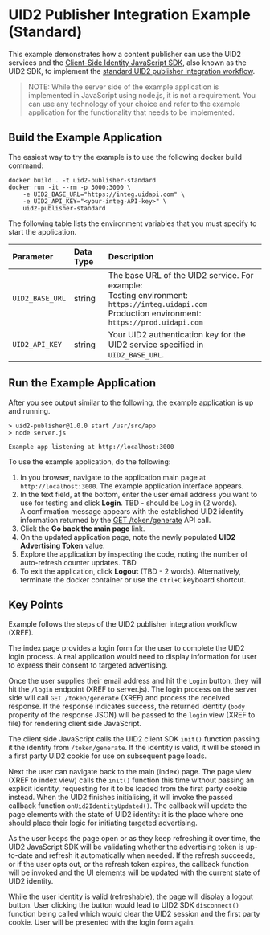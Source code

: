 # UID2 Publisher Integration Example (Standard)

This example demonstrates how a content publisher can use the UID2 services and the [Client-Side Identity JavaScript SDK](https://github.com/UnifiedID2/uid2docs/blob/main/api/v1/sdks/client-side-identity-v1.md), also known as the UID2 SDK, to implement the [standard UID2 publisher integration workflow](https://github.com/UnifiedID2/uid2docs/blob/main/api/v1/guides/publisher-client-side.md).

>NOTE: While the server side of the example application is implemented in JavaScript using node.js, it is not
a requirement. You can use any technology of your choice and refer to the example application for the functionality that needs to be implemented.

## Build the Example Application

The easiest way to try the example is to use the following docker build command:

```
docker build . -t uid2-publisher-standard
docker run -it --rm -p 3000:3000 \
    -e UID2_BASE_URL="https://integ.uidapi.com" \
    -e UID2_API_KEY="<your-integ-API-key>" \
    uid2-publisher-standard
```

The following table lists the environment variables that you must specify to start the application.

| Parameter | Data Type | Description |
| :--- | :--- | :--- |
| `UID2_BASE_URL` | string | The base URL of the UID2 service. For example:</br>Testing environment: `https://integ.uidapi.com`<br/>Production environment: `https://prod.uidapi.com` |
| `UID2_API_KEY` | string | Your UID2 authentication key for the UID2 service specified in `UID2_BASE_URL`. |

## Run the Example Application

After you see output similar to the following, the example application is up and running.

```
> uid2-publisher@1.0.0 start /usr/src/app
> node server.js

Example app listening at http://localhost:3000
```
To use the example application, do the following:

1. In you browser, navigate to the application main page at `http://localhost:3000`. The example application interface appears.
2. In the text field, at the bottom, enter the user email address you want to use for testing and click **Login**. TBD - should be Log in (2 words).</br>A confirmation message appears with the established UID2 identity information returned by the [GET /token/generate](https://github.com/UnifiedID2/uid2docs/blob/main/api/v1/endpoints/get-token-generate.md) API call.
3. Click the **Go back the main page** link.
4. On the updated application page, note the newly populated **UID2 Advertising Token** value.
5. Explore the application by inspecting the code, noting the number of auto-refresh counter updates. TBD
6. To exit the application, click **Logout** (TBD - 2 words). Alternatively, terminate the docker container or use the `Ctrl+C` keyboard shortcut.


## Key Points

Example follows the steps of the UID2 publisher integration workflow (XREF).

The index page provides a login form for the user to complete the UID2 login process. A real application
would need to display information for user to express their consent to targeted advertising.

Once the user supplies their email address and hit the `Login` button, they will hit the `/login` endpoint (XREF to server.js).
The login process on the server side will call `GET /token/generate` (XREF) and process the received response.
If the response indicates success, the returned identity (`body` properity of the response JSON) will be passed
to the `login` view (XREF to file) for rendering client side JavaScript.

The client side JavaScript calls the UID2 client SDK `init()` function passing it the identity from `/token/generate`.
If the identity is valid, it will be stored in a first party UID2 cookie for use on subsequent page loads.

Next the user can navigate back to the main (index) page. The page view (XREF to index view) calls the `init()`
function this time without passing an explicit identity, requesting for it to be loaded from the first party cookie
instead. When the UID2 finishes initialising, it will invoke the passed callback function `onUid2IdentityUpdated()`.
The callback will update the page elements with the state of UID2 identity: it is the place where one should place
their logic for initiating targeted advertising.

As the user keeps the page open or as they keep refreshing it over time, the UID2 JavaScript SDK will be validating
whether the advertising token is up-to-date and refresh it automatically when needed. If the refresh succeeds, or
if the user opts out, or the refresh token expires, the callback function will be invoked and the UI elements
will be updated with the current state of UID2 identity.

While the user identity is valid (refreshable), the page will display a logout button. User clicking the button
would lead to UID2 SDK `disconnect()` function being called which would clear the UID2 session and the first party
cookie. User will be presented with the login form again.
